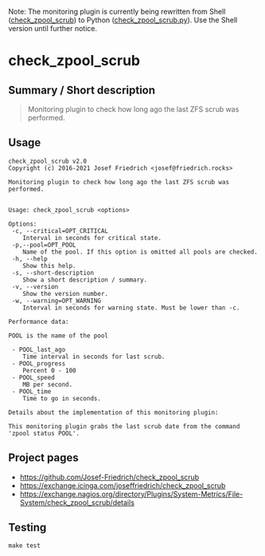 Note: The monitoring plugin is currently being rewritten from
Shell
([check_zpool_scrub](https://github.com/Josef-Friedrich/check_zpool_scrub/blob/master/check_zpool_scrub)) to
Python
([check_zpool_scrub.py](https://github.com/Josef-Friedrich/check_zpool_scrub/blob/master/check_zpool_scrub.py)). Use the Shell version until further notice.

# check_zpool_scrub


## Summary / Short description

> Monitoring plugin to check how long ago the last ZFS scrub was performed.

## Usage

```
check_zpool_scrub v2.0
Copyright (c) 2016-2021 Josef Friedrich <josef@friedrich.rocks>

Monitoring plugin to check how long ago the last ZFS scrub was performed.


Usage: check_zpool_scrub <options>

Options:
 -c, --critical=OPT_CRITICAL
    Interval in seconds for critical state.
 -p,--pool=OPT_POOL
    Name of the pool. If this option is omitted all pools are checked.
 -h, --help
    Show this help.
 -s, --short-description
    Show a short description / summary.
 -v, --version
    Show the version number.
 -w, --warning=OPT_WARNING
    Interval in seconds for warning state. Must be lower than -c.

Performance data:

POOL is the name of the pool

 - POOL_last_ago
    Time interval in seconds for last scrub.
 - POOL_progress
    Percent 0 - 100
 - POOL_speed
    MB per second.
 - POOL_time
    Time to go in seconds.

Details about the implementation of this monitoring plugin:

This monitoring plugin grabs the last scrub date from the command
'zpool status POOL'.

```

## Project pages

* https://github.com/Josef-Friedrich/check_zpool_scrub
* https://exchange.icinga.com/joseffriedrich/check_zpool_scrub
* https://exchange.nagios.org/directory/Plugins/System-Metrics/File-System/check_zpool_scrub/details

## Testing

```
make test
```
